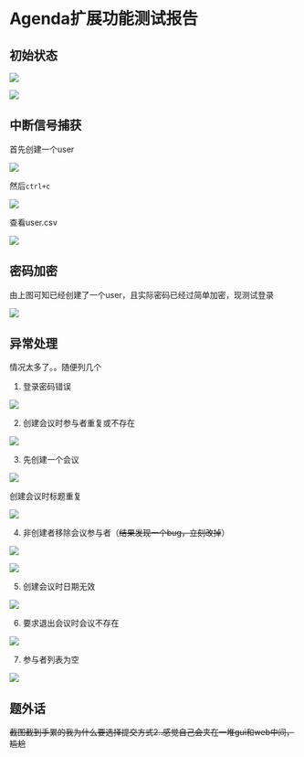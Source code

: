 # Agenda扩展功能测试报告

## 初始状态
![](https://ooo.0o0.ooo/2017/06/16/5943eeed3176a.png)

![](https://ooo.0o0.ooo/2017/06/16/5943ebdeb9515.png)

## 中断信号捕获
首先创建一个user

![](https://ooo.0o0.ooo/2017/06/16/5943e7e51c277.png)

然后`ctrl+c`

![](https://ooo.0o0.ooo/2017/06/16/5943e8e81cecd.png)

查看user.csv

![](https://ooo.0o0.ooo/2017/06/16/5943e9145cd61.png)

## 密码加密
由上图可知已经创建了一个user，且实际密码已经过简单加密，现测试登录

![](https://ooo.0o0.ooo/2017/06/16/5943e99edd05b.png)

## 异常处理
情况太多了。。随便列几个

1. 登录密码错误

![](https://ooo.0o0.ooo/2017/06/16/5943ea5129cd7.png)

2. 创建会议时参与者重复或不存在

![](https://ooo.0o0.ooo/2017/06/16/5943eb1ea71a9.png)

3. 先创建一个会议

![](https://ooo.0o0.ooo/2017/06/16/5943ec33a117c.png)

创建会议时标题重复

![](https://ooo.0o0.ooo/2017/06/16/5943ec622dc87.png)

4. 非创建者移除会议参与者（~~结果发现一个bug，立刻改掉~~）

![](https://ooo.0o0.ooo/2017/06/16/5943ee1a40e60.png)

![](https://ooo.0o0.ooo/2017/06/16/5943ee1a657d3.png)

5. 创建会议时日期无效

![](https://ooo.0o0.ooo/2017/06/16/5943f25a9c052.png)

6. 要求退出会议时会议不存在

![](https://ooo.0o0.ooo/2017/06/16/5943f33aedf27.png)

7. 参与者列表为空

![](https://ooo.0o0.ooo/2017/06/16/5943f43be8611.png)

## 题外话
~~截图截到手累的我为什么要选择提交方式2..感觉自己会夹在一堆gui和web中间，尴尬~~

